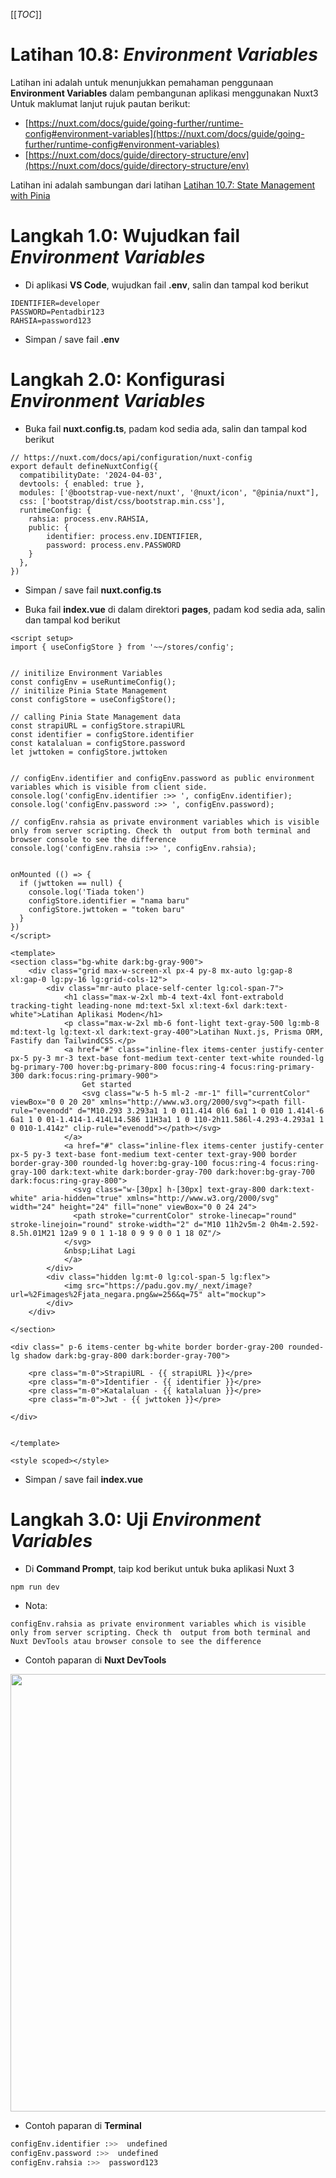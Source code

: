 [[_TOC_]]

# Latihan 10.8: _Environment Variables_
Latihan ini adalah untuk menunjukkan pemahaman penggunaan **Environment Variables** dalam pembangunan aplikasi menggunakan Nuxt3
<br>
Untuk maklumat lanjut rujuk pautan berikut:
- [https://nuxt.com/docs/guide/going-further/runtime-config#environment-variables](https://nuxt.com/docs/guide/going-further/runtime-config#environment-variables)
- [https://nuxt.com/docs/guide/directory-structure/env](https://nuxt.com/docs/guide/directory-structure/env)

Latihan ini adalah sambungan dari latihan [Latihan 10.7: State Management with Pinia](https://code.cloud-connect.asia/jdn/latihan-aplikasi-moden/-/blob/master/Latihan%2010%20-%20Nuxt.js/Latihan%2010.7%20-%20State%20Management%20with%20Pinia.md)

# Langkah 1.0: Wujudkan fail _Environment Variables_

* Di aplikasi **VS Code**, wujudkan fail **.env**, salin dan tampal kod berikut

```
IDENTIFIER=developer
PASSWORD=Pentadbir123
RAHSIA=password123
```

* Simpan / save fail **.env**

# Langkah 2.0: Konfigurasi _Environment Variables_

* Buka fail **nuxt.config.ts**, padam kod sedia ada, salin dan tampal kod berikut

```
// https://nuxt.com/docs/api/configuration/nuxt-config
export default defineNuxtConfig({
  compatibilityDate: '2024-04-03',
  devtools: { enabled: true },
  modules: ['@bootstrap-vue-next/nuxt', '@nuxt/icon', "@pinia/nuxt"],
  css: ['bootstrap/dist/css/bootstrap.min.css'],
  runtimeConfig: {
    rahsia: process.env.RAHSIA,
    public: {
        identifier: process.env.IDENTIFIER,
        password: process.env.PASSWORD
    }
  },
})
```

* Simpan / save fail **nuxt.config.ts**

* Buka fail **index.vue** di dalam direktori **pages**, padam kod sedia ada, salin dan tampal kod berikut

```vue
<script setup>
import { useConfigStore } from '~~/stores/config';


// initilize Environment Variables
const configEnv = useRuntimeConfig();
// initilize Pinia State Management
const configStore = useConfigStore();

// calling Pinia State Management data
const strapiURL = configStore.strapiURL
const identifier = configStore.identifier
const katalaluan = configStore.password
let jwttoken = configStore.jwttoken


// configEnv.identifier and configEnv.password as public environment variables which is visible from client side.
console.log('configEnv.identifier :>> ', configEnv.identifier);
console.log('configEnv.password :>> ', configEnv.password);

// configEnv.rahsia as private environment variables which is visible only from server scripting. Check th  output from both terminal and browser console to see the difference
console.log('configEnv.rahsia :>> ', configEnv.rahsia);


onMounted (() => {
  if (jwttoken == null) {
    console.log('Tiada token')
    configStore.identifier = "nama baru"
    configStore.jwttoken = "token baru"
  }
})
</script>

<template>
<section class="bg-white dark:bg-gray-900">
    <div class="grid max-w-screen-xl px-4 py-8 mx-auto lg:gap-8 xl:gap-0 lg:py-16 lg:grid-cols-12">
        <div class="mr-auto place-self-center lg:col-span-7">
            <h1 class="max-w-2xl mb-4 text-4xl font-extrabold tracking-tight leading-none md:text-5xl xl:text-6xl dark:text-white">Latihan Aplikasi Moden</h1>
            <p class="max-w-2xl mb-6 font-light text-gray-500 lg:mb-8 md:text-lg lg:text-xl dark:text-gray-400">Latihan Nuxt.js, Prisma ORM, Fastify dan TailwindCSS.</p>
            <a href="#" class="inline-flex items-center justify-center px-5 py-3 mr-3 text-base font-medium text-center text-white rounded-lg bg-primary-700 hover:bg-primary-800 focus:ring-4 focus:ring-primary-300 dark:focus:ring-primary-900">
                Get started
                <svg class="w-5 h-5 ml-2 -mr-1" fill="currentColor" viewBox="0 0 20 20" xmlns="http://www.w3.org/2000/svg"><path fill-rule="evenodd" d="M10.293 3.293a1 1 0 011.414 0l6 6a1 1 0 010 1.414l-6 6a1 1 0 01-1.414-1.414L14.586 11H3a1 1 0 110-2h11.586l-4.293-4.293a1 1 0 010-1.414z" clip-rule="evenodd"></path></svg>
            </a>
            <a href="#" class="inline-flex items-center justify-center px-5 py-3 text-base font-medium text-center text-gray-900 border border-gray-300 rounded-lg hover:bg-gray-100 focus:ring-4 focus:ring-gray-100 dark:text-white dark:border-gray-700 dark:hover:bg-gray-700 dark:focus:ring-gray-800">
              <svg class="w-[30px] h-[30px] text-gray-800 dark:text-white" aria-hidden="true" xmlns="http://www.w3.org/2000/svg" width="24" height="24" fill="none" viewBox="0 0 24 24">
              <path stroke="currentColor" stroke-linecap="round" stroke-linejoin="round" stroke-width="2" d="M10 11h2v5m-2 0h4m-2.592-8.5h.01M21 12a9 9 0 1 1-18 0 9 9 0 0 1 18 0Z"/>
            </svg> 
            &nbsp;Lihat Lagi
            </a> 
        </div>
        <div class="hidden lg:mt-0 lg:col-span-5 lg:flex">
            <img src="https://padu.gov.my/_next/image?url=%2Fimages%2Fjata_negara.png&w=256&q=75" alt="mockup">
        </div>                
    </div>
    
</section>

<div class=" p-6 items-center bg-white border border-gray-200 rounded-lg shadow dark:bg-gray-800 dark:border-gray-700">

    <pre class="m-0">StrapiURL - {{ strapiURL }}</pre>
    <pre class="m-0">Identifier - {{ identifier }}</pre>
    <pre class="m-0">Katalaluan - {{ katalaluan }}</pre>
    <pre class="m-0">Jwt - {{ jwttoken }}</pre>
    
</div>


</template>

<style scoped></style>

```

* Simpan / save fail **index.vue**

# Langkah 3.0: Uji _Environment Variables_

* Di **Command Prompt**, taip kod berikut untuk buka aplikasi Nuxt 3

```
npm run dev
```

* Nota:

`configEnv.rahsia as private environment variables which is visible only from server scripting. Check th  output from both terminal and Nuxt DevTools atau browser console to see the difference`


* Contoh paparan di **Nuxt DevTools**

<img src="/uploads/0fd10e015788ff4e0a0a55390e98568a/image.png" width=700>

* Contoh paparan di **Terminal**

```bash
configEnv.identifier :>>  undefined
configEnv.password :>>  undefined
configEnv.rahsia :>>  password123
```
